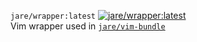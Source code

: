 `jare/wrapper:latest`   [![jare/wrapper:latest](https://badge.imagelayers.io/jare/wrapper:latest.svg)](https://imagelayers.io/?images=jare/wrapper:latest 'jare/wrapper:latest')   
Vim wrapper used in [`jare/vim-bundle`](https://hub.docker.com/r/jare/vim-bundle/)
